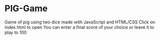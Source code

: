 # PIG-Game
Game of pig using two dice made with JavaScript and HTML/CSS
Click on index.html to open
You can enter a final score of your choice or leave it to play to 100
